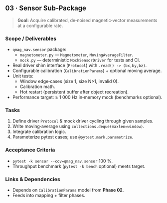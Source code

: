 ## 03 · Sensor Sub‑Package

> **Goal:** Acquire calibrated, de‑noised magnetic‑vector measurements at a
> configurable rate.

### Scope / Deliverables

* `qmag_nav.sensor` package:
  * `magnetometer.py` — `Magnetometer`, `MovingAverageFilter`.
  * `mock.py` — deterministic `MockSensorDriver` for tests and CI.
* Real driver shim interface (`Protocol`) with `.read() -> (bx,by,bz)`.
* Configurable calibration (`CalibrationParams`) + optional moving average.
* Unit tests:
  * Window edge‑cases (size 1, size N>1, invalid 0).
  * Calibration math.
  * Hot restart (persistent buffer after object recreation).
* Performance target: ≥ 1 000 Hz in‑memory mock (benchmarks optional).

### Tasks

1. Define driver `Protocol` & mock driver cycling through given samples.
2. Write moving‑average using `collections.deque(maxlen=window)`.
3. Integrate calibration logic.
4. Parameterize pytest cases; use `@pytest.mark.parametrize`.

### Acceptance Criteria

* `pytest -k sensor --cov=qmag_nav.sensor` 100 %.
* Throughput benchmark (`pytest -k bench` optional) meets target.

### Links & Dependencies

* Depends on `CalibrationParams` model from **Phase 02**.
* Feeds into mapping + filter phases.
